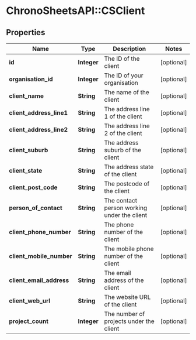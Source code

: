 # ChronoSheetsAPI::CSClient

## Properties
Name | Type | Description | Notes
------------ | ------------- | ------------- | -------------
**id** | **Integer** | The ID of the client | [optional] 
**organisation_id** | **Integer** | The ID of your organisation | [optional] 
**client_name** | **String** | The name of the client | [optional] 
**client_address_line1** | **String** | The address line 1 of the client | [optional] 
**client_address_line2** | **String** | The address line 2 of the client | [optional] 
**client_suburb** | **String** | The address suburb of the client | [optional] 
**client_state** | **String** | The address state of the client | [optional] 
**client_post_code** | **String** | The postcode of the client | [optional] 
**person_of_contact** | **String** | The contact person working under the client | [optional] 
**client_phone_number** | **String** | The phone number of the client | [optional] 
**client_mobile_number** | **String** | The mobile phone number of the client | [optional] 
**client_email_address** | **String** | The email address of the client | [optional] 
**client_web_url** | **String** | The website URL of the client | [optional] 
**project_count** | **Integer** | The number of projects under the client | [optional] 


